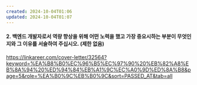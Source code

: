 ```yaml
---
created: 2024-10-04T01:06
updated: 2024-10-04T01:07
---
```

####  2. 백엔드 개발자로서 역량 향상을 위해 어떤 노력을 했고 가장 중요시하는 부분이 무엇인지와 그 이유를 서술하여 주십시오. (제한 없음)

https://linkareer.com/cover-letter/32564?keyword=%EA%B8%B0%EC%96%B5%EC%97%90%20%EB%82%A8%EB%8A%94%20%ED%94%84%EB%A1%9C%EC%A0%9D%ED%8A%B8&page=5&role=%EA%B0%9C%EB%B0%9C&sort=PASSED_AT&tab=all